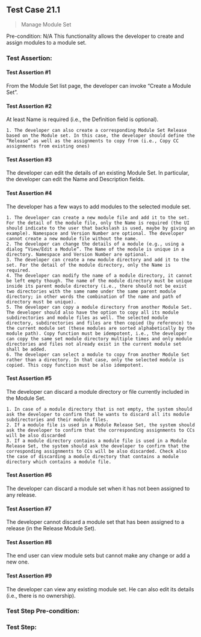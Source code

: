 ## Test Case 21.1

> Manage Module Set

Pre-condition: N/A
This functionality allows the developer to create and assign modules to a module set.


### Test Assertion:

#### Test Assertion #1
From the Module Set list page, the developer can invoke “Create a Module Set”.

#### Test Assertion #2
At least Name is required (i.e., the Definition field is optional).

	1. The developer can also create a corresponding Module Set Release based on the Module set. In this case, the developer should define the “Release” as well as the assignments to copy from (i.e., Copy CC assignments from existing ones)

#### Test Assertion #3
The developer can edit the details of an existing Module Set. In particular, the developer can edit the Name and  Description fields.

#### Test Assertion #4
The developer has a few ways to add modules to the selected module set.

	1. The developer can create a new module file and add it to the set. For the detail of the module file, only the Name is required (the UI should indicate to the user that backslash is used, maybe by giving an example). Namespace and Version Number are optional. The developer cannot create a new module file without the name.
	2. The developer can change the details of a module (e.g., using a dialog “View/Edit a Module”. The Name of the module is unique in a directory. Namespace and Version Number are optional.
	3. The developer can create a new module directory and add it to the set. For the detail of the module directory, only the Name is required.
	4. The developer can modify the name of a module directory, it cannot be left empty though. The name of the module directory must be unique inside its parent module directory (i.e., there should not be exist two directories with the same name under the same parent module directory; in other words the combination of the name and path of directory must be unique).
	5. The developer can copy a module directory from another Module Set. The developer should also have the option to copy all its module subdirectories and module files as well. The selected module directory, subdirectories and files are then copied (by reference) to the current module set (these modules are sorted alphabetically by the module path). Copy function must be idempotent, i.e., the developer can copy the same set module directory multiple times and only module directories and files not already exist in the current module set shall be added.
	6. The developer can select a module to copy from another Module Set rather than a directory. In that case, only the selected module is copied. This copy function must be also idempotent.

#### Test Assertion #5
The developer can discard a module directory or file currently included in the Module Set.

	1. In case of a module directory that is not empty, the system should ask the developer to confirm that he wants to discard all its module subdirectories and their module files.
	2. If a module file is used in a Module Release Set, the system should ask the developer to confirm that the corresponding assignments to CCs will be also discarded
	3. If a module directory contains a module file is used in a Module Release Set, the system should ask the developer to confirm that the corresponding assignments to CCs will be also discarded. Check also the case of discarding a module directory that contains a module directory which contains a module file.

#### Test Assertion #6
The developer can discard a module set when it has not been assigned to any release.

#### Test Assertion #7
The developer cannot discard a module set that has been assigned to a release (in the Release Module Set).

#### Test Assertion #8
The end user can view module sets but cannot make any change or add a new one.

#### Test Assertion #9
The developer can view any existing module set. He can also edit its details (i.e., there is no ownership).

### Test Step Pre-condition:



### Test Step:
